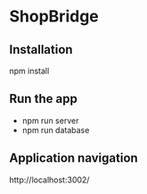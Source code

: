 # ShopBridge

## Installation
npm install

## Run the app
* npm run server
* npm run database

## Application navigation 
http://localhost:3002/
